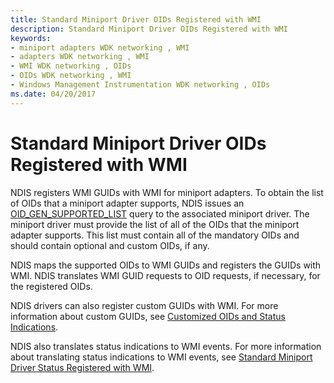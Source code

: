 ```yaml
---
title: Standard Miniport Driver OIDs Registered with WMI
description: Standard Miniport Driver OIDs Registered with WMI
keywords:
- miniport adapters WDK networking , WMI
- adapters WDK networking , WMI
- WMI WDK networking , OIDs
- OIDs WDK networking , WMI
- Windows Management Instrumentation WDK networking , OIDs
ms.date: 04/20/2017
---
```


# Standard Miniport Driver OIDs Registered with WMI





NDIS registers WMI GUIDs with WMI for miniport adapters. To obtain the list of OIDs that a miniport adapter supports, NDIS issues an [OID\_GEN\_SUPPORTED\_LIST](./oid-gen-supported-list.md) query to the associated miniport driver. The miniport driver must provide the list of all of the OIDs that the miniport adapter supports. This list must contain all of the mandatory OIDs and should contain optional and custom OIDs, if any.

NDIS maps the supported OIDs to WMI GUIDs and registers the GUIDs with WMI. NDIS translates WMI GUID requests to OID requests, if necessary, for the registered OIDs.

NDIS drivers can also register custom GUIDs with WMI. For more information about custom GUIDs, see [Customized OIDs and Status Indications](customized-oids-and-status-indications.md).

NDIS also translates status indications to WMI events. For more information about translating status indications to WMI events, see [Standard Miniport Driver Status Registered with WMI](standard-miniport-driver-status-indications-registered-with-wmi.md).

 


